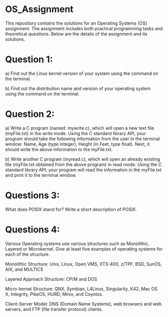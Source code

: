 # OS_Assignment
This repository contains the solutions for an Operating Systems (OS) assignment. The assignment includes both practical programming tasks and theoretical questions. 
Below are the details of the assignment and its solutions.

# Question 1:
a) Find out the Linux kernel version of your system using the command on the terminal.

b) Find out the distribution name and version of your operating system using the command on the terminal. 

# Question 2:
a) Write a C program (named: mywrite.c), which will open a new text file (myFile.txt) in the write mode. Using the C standard library API, your program should take the following information from the user in the terminal window:
Name, Age (type integer), Height (in Feet, type float).
Next, it should write the above information to the myFile.txt.

b) Write another C program (myread.c), which will open an already existing file (myFile.txt obtained from the above program) in read mode. Using the C standard library API, your program will read the information in the myFile.txt and print it to the terminal window.

# Questions 3:
What does POSIX stand for? Write a short description of POSIX.

# Questions 4:
Various Operating systems use various structures such as Monolithic, Layered or Microkernel. Give at least five examples of operating systems for each of the structure.

Monolithic Structure: Unix, Linux, Open VMS, XTS-400, z/TPF, BSD, SunOS, AIX, and MULTICS

Layered Approach Structure: CP/M and DOS

Micro-kernel Structure: QNX, Symbian, L4Linux, Singularity, K42, Mac OS X, Integrity, PikeOS, HURD, Minix, and Coyotos.

Client-Server Model: DNS (Domain Name Systems), web browsers and web servers, and FTP (file transfer protocol) clients.
